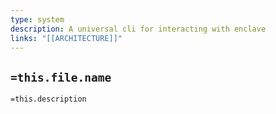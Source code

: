 ```yaml
---
type: system
description: A universal cli for interacting with enclave
links: "[[ARCHITECTURE]]"
---
```

## `=this.file.name`

`=this.description`